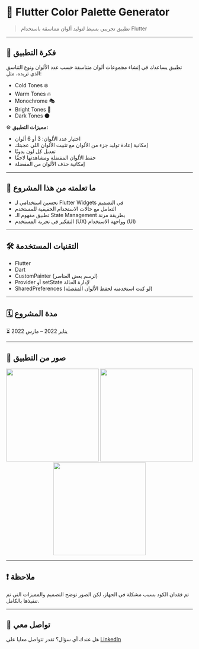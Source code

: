 # 🎨 Flutter Color Palette Generator

> تطبيق تجريبي بسيط لتوليد ألوان متناسقة باستخدام Flutter

---

## 📱 فكرة التطبيق

تطبيق يساعدك في إنشاء مجموعات ألوان متناسقة حسب عدد الألوان ونوع التناسق الذي تريده، مثل:

- Cold Tones ❄️  
- Warm Tones 🔥  
- Monochrome 🎭  
- Bright Tones 🌈  
- Dark Tones 🌑

⚙️ **مميزات التطبيق:**

- اختيار عدد الألوان: 3 أو 6 ألوان
- إمكانية إعادة توليد جزء من الألوان مع تثبيت الألوان اللي عجبتك
- تعديل كل لون يدويًا
- حفظ الألوان المفضلة ومشاهدتها لاحقًا
- إمكانية حذف الألوان من المفضلة

---

## 🧠 ما تعلمته من هذا المشروع

- تحسين استخدامي لـ Flutter Widgets في التصميم
- التعامل مع حالات الاستخدام الحقيقية للمستخدم
- تطبيق مفهوم الـ State Management بطريقة مرنة
- التفكير في تجربة المستخدم (UX) وواجهة الاستخدام (UI)

---

## 🛠️ التقنيات المستخدمة

- Flutter
- Dart
- CustomPainter (لرسم بعض العناصر)
- Provider أو setState لإدارة الحالة
- SharedPreferences (لو كنت استخدمته لحفظ الألوان المفضلة)

---

## 🗓️ مدة المشروع

⏳ يناير 2022 – مارس 2022

---

## 📸 صور من التطبيق

<div align="center">
  <img src="screenshots/home.png" width="250">
  <img src="screenshots/palette-options.png" width="250">
  <img src="screenshots/favorites.png" width="250">
</div>

---

## ❗ ملاحظة

تم فقدان الكود بسبب مشكلة في الجهاز، لكن الصور توضح التصميم والمميزات التي تم تنفيذها بالكامل.

---

## 👋 تواصل معي

هل عندك أي سؤال؟ تقدر تتواصل معايا على [LinkedIn](https://www.linkedin.com/in/USERNAME)
